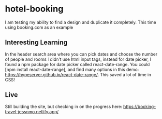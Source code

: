 # hotel-booking

I am testing my ability to find a design and duplicate it completely. This time using booking.com as an example

## Interesting Learning


In the header search area where you can pick dates and choose the number of people and rooms I didn't use html input tags, instead for date picker, I found a npm package for date picker called react-date-range. You could [npm install react-date-range], and find many options in this demo: https://hypeserver.github.io/react-date-range/. This saved a lot of time in CSS!


## Live


Still building the site, but checking in on the progress here: https://booking-travel-jessnmo.netlify.app/
